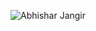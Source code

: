 ![Abhishar Jangir](https://i.ibb.co/sC8PtZ7/Screenshot-2020-07-20-Software-Engineer-Abhishar-Jangir.png)
